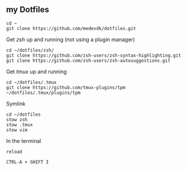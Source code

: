 ## my Dotfiles

```
cd ~
git clone https://github.com/medevdk/dotfiles.git
```

Get _zsh_ up and running (not using a plugin manager)

```
cd ~/dotfiles/zsh/
git clone https://github.com/zsh-users/zsh-syntax-highlighting.git
git clone https://github.com/zsh-users/zsh-autosuggestions.git
```

Get _tmux_ up and running

```
cd ~/dotfiles/.tmux
git clone https://github.com/tmux-plugins/tpm ~/dotfiles/.tmux/plugins/tpm
```

Symlink

```
cd ~/dotfiles
stow zsh
stow .tmux
stow vim
```

In the terminal

```
reload

CTRL-A + SHIFT I
```
